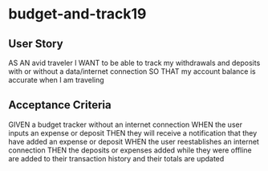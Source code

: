 # budget-and-track19

## User Story

AS AN avid traveler
I WANT to be able to track my withdrawals and deposits with or without a data/internet connection
SO THAT my account balance is accurate when I am traveling 

## Acceptance Criteria

GIVEN a budget tracker without an internet connection
WHEN the user inputs an expense or deposit
THEN they will receive a notification that they have added an expense or deposit
WHEN the user reestablishes an internet connection
THEN the deposits or expenses added while they were offline are added to their transaction history and their totals are updated

